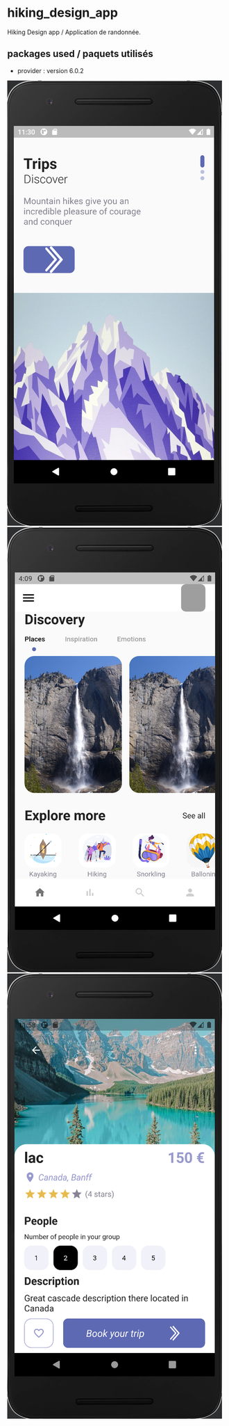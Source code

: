 # hiking_design_app

Hiking Design app / Application de randonnée.

## packages used / paquets utilisés

- provider : version 6.0.2

![cap1.png](images/cap1.png)
![cap2.png](images/cap2.png)
![cap3.png](images/cap3.png)